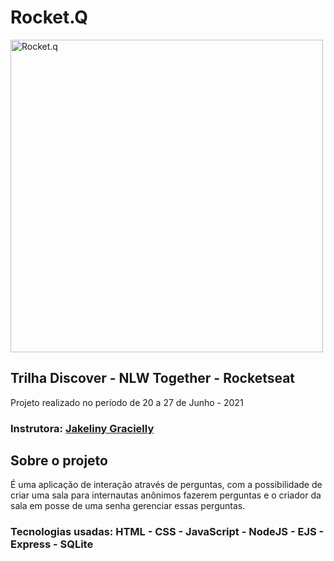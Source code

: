 <h1>Rocket.Q</h1>
<img height='500' src="https://github.com/rocketseat-education/nlw6-discover/blob/main/.github/Rocket_Q.png?raw=true" alt="Rocket.q">
<h2>Trilha Discover - NLW Together - Rocketseat</h2>
Projeto realizado no período de 20 a 27 de Junho - 2021
<h3>Instrutora: <a href='https://github.com/jakeliny'>Jakeliny Gracielly</a></h3>
<h2>Sobre o projeto</h2>
É uma aplicação de interação através de perguntas, com a possibilidade de criar uma sala para internautas anônimos fazerem perguntas e o criador da sala em posse de uma senha gerenciar essas perguntas.
<h3>Tecnologias usadas: HTML - CSS - JavaScript - NodeJS - EJS - Express - SQLite</h3>


